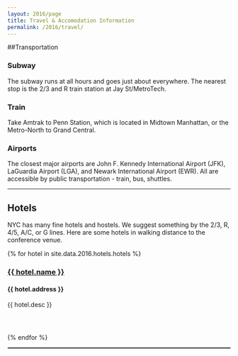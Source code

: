 ```yaml
---
layout: 2016/page
title: Travel & Accomodation Information
permalink: /2016/travel/
---
```



##Transportation

<div class="row">
	<div class="col-lg-4 col-md-4 col-sm-4 proc">
		<h3><i class="fa fa-flag-o"></i> Subway</h3>
		<p>The subway runs at all hours and goes just about everywhere. The nearest stop is the 2/3 and R train station at Jay St/MetroTech.</p>
	</div>
	<div class="col-lg-4 col-md-4 col-sm-4 proc">
		<h3><i class="fa fa-flag-o"></i> Train</h3>
		<p>Take Amtrak to Penn Station, which is located in Midtown Manhattan, or the Metro-North to Grand Central.</p>
	</div>
	<div class="col-lg-4 col-md-4 col-sm-4 proc">
		<h3><i class="fa fa-plane"></i> Airports</h3>
		<p>The closest major airports are John F. Kennedy International Airport (JFK), LaGuardia Airport (LGA), and Newark International Airport (EWR). All are accessible by public transportation - train, bus, shuttles.</p>
	</div>
</div>

<hr>

## Hotels

NYC has many fine hotels and hostels. We suggest something by the 2/3, R, 4/5, A/C, or G lines.  Here are some hotels in walking distance to the conference venue.

<div id="hotels">
	<div class="container">
		<div class="row">
{% for hotel in site.data.2016.hotels.hotels %}
			<div class="col-lg-4 col-md-4 col-sm-4 col-xs-4">
			<h3>
				<i class="fa fa-building-o"></i> 
				<a href="{{ hotel.url }}">{{ hotel.name }}</a>
			</h3>
			<h4>{{ hotel.address }}</h4>
			<p style="min-height:60px;"> 
			{{ hotel.desc }}
			</p>
			</div>
{% endfor %}
		</div><! --/row --> 
	</div><! --/container -->
</div>

<hr style="border:1px dotted #efefee "/>
